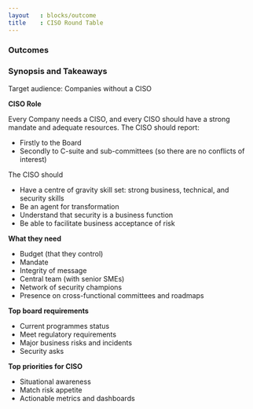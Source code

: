 ```yaml
---
layout   : blocks/outcome
title    : CISO Round Table
---
```


### Outcomes

### Synopsis and Takeaways

Target audience: Companies without a CISO

**CISO Role**

Every Company needs a CISO, and every CISO should have a strong mandate and adequate resources. The CISO should report:
  - Firstly to the Board
  - Secondly to C-suite and sub-committees (so there are no conflicts of interest)

The CISO should

  - Have a centre of gravity skill set: strong business, technical, and security skills
  - Be an agent for transformation
  - Understand that security is a business function
  - Be able to facilitate business acceptance of risk

**What they need**

  - Budget (that they control)
  - Mandate
  - Integrity of message
  - Central team (with senior SMEs)
  - Network of security champions
  - Presence on cross-functional committees and roadmaps

**Top board requirements**

 - Current programmes status
 - Meet regulatory requirements
 - Major business risks and incidents
 - Security asks

**Top priorities for CISO**

 - Situational awareness
 - Match risk appetite
 - Actionable metrics and dashboards
